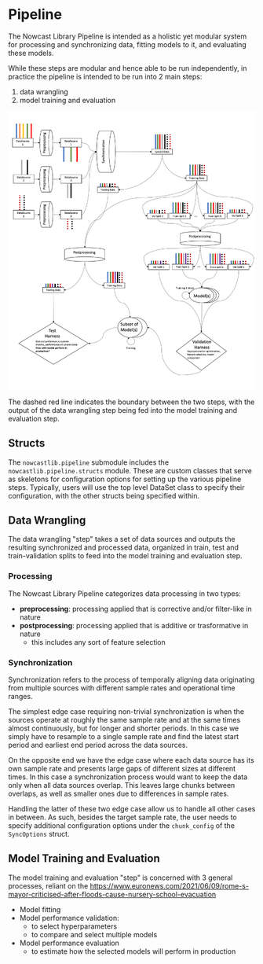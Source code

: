 # Pipeline

The Nowcast Library Pipeline is intended as a holistic yet modular system for
processing and synchronizing data, fitting models to it, and evaluating these
models.

While these steps are modular and hence able to be run independently, in
practice the pipeline is intended to be run into 2 main steps:

1. data wrangling
2. model training and evaluation

![pipeline flow](../../images/pipeline_flow.png)

The dashed red line indicates the boundary between the two steps, with the
output of the data wrangling step being fed into the model training and
evaluation step.

## Structs

The `nowcastlib.pipeline` submodule includes the `nowcastlib.pipeline.structs`
module. These are custom classes that serve as skeletons for configuration
options for setting up the various pipeline steps. Typically, users will use the
top level DataSet class to specify their configuration, with the other structs
being specified within.

## Data Wrangling

The data wrangling "step" takes a set of data sources and outputs the resulting
synchronized and processed data, organized in train, test and train-validation
splits to feed into the model training and evaluation step.

### Processing

The Nowcast Library Pipeline categorizes data processing in two types:

- **preprocessing**: processing applied that is corrective and/or filter-like in
  nature
- **postprocessing**: processing applied that is additive or trasformative in
  nature
  - this includes any sort of feature selection

### Synchronization

Synchronization refers to the process of temporally aligning data originating
from multiple sources with different sample rates and operational time ranges.

The simplest edge case requiring non-trivial synchronization is when the sources
operate at roughly the same sample rate and at the same times almost
continuously, but for longer and shorter periods. In this case we simply have to
resample to a single sample rate and find the latest start period and earliest
end period across the data sources.

On the opposite end we have the edge case where each data source has its own
sample rate and presents large gaps of different sizes at different times. In
this case a synchronization process would want to keep the data only when all
data sources overlap. This leaves large chunks between overlaps, as well as
smaller ones due to differences in sample rates.

Handling the latter of these two edge case allow us to handle all other cases in
between. As such, besides the target sample rate, the user needs to specify
additional configuration options under the `chunk_config` of the `SyncOptions`
struct.

## Model Training and Evaluation

The model training and evaluation "step" is concerned with 3 general processes,
reliant on the https://www.euronews.com/2021/06/09/rome-s-mayor-criticised-after-floods-cause-nursery-school-evacuation

- Model fitting
- Model performance validation:
  - to select hyperparameters
  - to compare and select multiple models
- Model performance evaluation
  - to estimate how the selected models will perform in production
